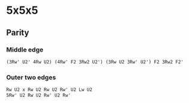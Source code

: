 # 5x5x5

## Parity

### Middle edge

```txt
(3Rw' U2' 4Rw U2) (4Rw' F2 3Rw2 U2') (3Rw U2 3Rw' U2') F2 3Rw2 F2'
```

### Outer two edges

```txt
Rw U2 x Rw U2 Rw U2 Rw' U2 Lw U2
5Rw' U2 Rw U2 Rw' U2 Rw'
```
